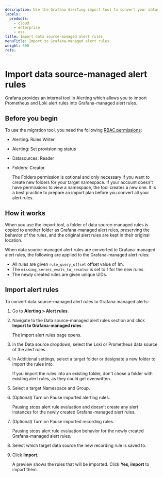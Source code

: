 ```yaml
---
description: Use the Grafana Alerting import tool to convert your datasource managed alert rules into Grafana managed alert rules
labels:
  products:
    - cloud
    - enterprise
    - oss
title: Import data source-managed alert rules
menuTitle: Import to Grafana-managed alert rules
weight: 600
refs:
---
```


# Import data source-managed alert rules

Grafana provides an internal tool in Alerting which allows you to import Prometheus and Loki alert rules into Grafana-managed alert rules.

## Before you begin

To use the migration tool, you need the following [RBAC permissions](/docs/grafana/latest/administration/roles-and-permissions/access-control/):

- Alerting: Rules Writer
- Alerting: Set provisioning status
- Datasources: Reader
- Folders: Creator

  The Folders permission is optional and only necessary if you want to create new folders for your target namespace. If your account doesn't have permissions to view a namespace, the tool creates a new one. It is a best practice to prepare an import plan before you convert all your alert rules.

## How it works

When you use the import tool, a folder of data source-managed rules is copied to another folder as Grafana-managed alert rules, preserving the behavior of the rules, and the original alert rules are kept in their original location.

When data source-managed alert rules are converted to Grafana-managed alert rules, the following are applied to the Grafana-managed alert rules:

- All rules are given `rule_query_offset` offset value of 1m.
- The `missing_series_evals_to_resolve` is set to 1 for the new rules.
- The newly created rules are given unique UIDs.

## Import alert rules

To convert data source-managed alert rules to Grafana managed alerts:

1. Go to **Alerting > Alert rules**.

1. Navigate to the Data source-managed alert rules section and click **Import to Grafana-managed rules**.

   The import alert rules page opens.

1. In the Data source dropdown, select the Loki or Prometheus data source of the alert rules.

1. In Additional settings, select a target folder or designate a new folder to import the rules into.

   If you import the rules into an existing folder, don't chose a folder with existing alert rules, as they could get overwritten.

1. Select a target Namespace and Group.

1. (Optional) Turn on Pause imported alerting rules.

   Pausing stops alert rule evaluation and doesn’t create any alert instances for the newly created Grafana-managed alert rules.

1. (Optional) Turn on Pause imported recording rules.

   Pausing stops alert rule evaluation behavior for the newly created Grafana-managed alert rules.

1. Select which target data source the new recording rule is saved to.

1. Click **Import**.

   A preview shows the rules that will be imported. Click **Yes, import** to import them.
